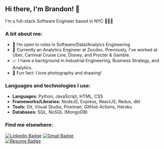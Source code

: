 ## Hi there, I'm Brandon! 👋
I'm a full-stack Software Engineer based in NYC 👨🏼‍💻

### A bit about me:
- 🔭 I’m open to roles in Software/Data/Analyics Engineering
- 💼 Currently an Analytics Engineer at Zocdoc. Previously, I've worked at Uber, Carnival Cruise Line, Disney, and Procter & Gamble.
- 📈 I have a background in Industrial Engineering, Business Strategy, and Analytics.
- 📸 Fun fact: I love photography and drawing!

### Languages and technologies I use:
* __Languages:__ Python, JavaScript, HTML, CSS
* __Frameworks/Libraries:__ NodeJS, Express, ReactJS, Redux, dbt
* __Tools:__ Git, Visual Studio, Postman, GitHub Actions, Heroku
* __Databases:__ SQL, NoSQL (MongoDB)

### Find me elsewhere:
[![Linkedin Badge](https://img.shields.io/badge/-LinkedIn-blue?style=for-the-badge&logo=Linkedin&logoColor=white&link=https://linkedin.com/in/brandonpeebles)](https://linkedin.com/in/brandonpeebles)
[![Gmail Badge](https://img.shields.io/badge/-Gmail-c14438?style=for-the-badge&logo=Gmail&logoColor=white&link=mailto:peeblesbrandon@gmail.com)](mailto:peeblesbrandon@gmail.com)   
[![Resume Badge](https://img.shields.io/badge/-Download%20my%20resume-lightgrey?style=for-the-badge&link=https://drive.google.com/file/d/1epzE0hbqVboUXDSbzJMXHqdmFYcz69lz/view?usp=sharing)](https://drive.google.com/file/d/1epzE0hbqVboUXDSbzJMXHqdmFYcz69lz/view?usp=sharing)
